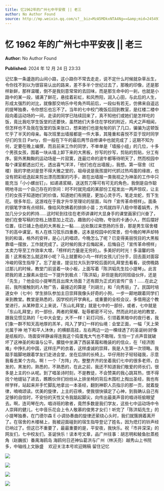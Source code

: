 ```yaml
---
title: 忆1962年的广州七中平安夜 || 老三
author: No Author Found
source: http://mp.weixin.qq.com/s?__biz=MzA5MDkxNTA4Ng==&amp;mid=2454916438&amp;idx=1&amp;sn=384ec5113bea6b373f98b901b071a90a&amp;chksm=87a3c537b0d44c2149996d0633aaf6a67d7fca255f746ac4ca6de678bf048f3e5c3dad9d2679#rd
---
```


# 忆 1962 年的广州七中平安夜 || 老三

**Author:** No Author Found

**Published:** 2024 年 12 月 24 日 23:33

记忆象一条逶迤的山间小路，这小路你不常去走走，说不定什么时候就杂草丛生，令你找不到以为很容易认出的路来，差不多半个世纪过去了，那晚的印像，还是那样新鲜，那样温暖，倒不是我刻意常常的去回味，而是那生命中的一剎，也就是小路中的某一段，铺满了鲜花，悬挂着彩虹，和风煦阳，润入心田，与此后的人生，形成太强烈的对比，就像那交响乐中号角齐鸣前后，一段似有若无，仿佛来自遥远的提琴独奏，令你想忘也忘不了。当年的七中校门晚饭后回到教室，是红楼二楼中段向着运动场的一间，走读的同学已陆续回来了，真不知他们或她们是怎样吃的饭，竟比我吃学生饭堂的还要快，虽然她们大多住在学校的附近，鸡犬之声相闻，但怎样也不及我在饭堂的饭来张口，想来她们也是匆匆的扒了几口，骗骗为这顿饭忙乎了半天的母亲。每次班里出墙报都是一件大事，其隆重和喜悦不亚于现时同学仔们的生日 Party，但一般在下午的最后两节自修课中也就完成了；这期不知为何，定要在晚上编撰，而且前来工作的同学，不单单是「墙报小组」的几位，十多个男孩女孩，围着一块从墙上卸下来的大黑板，抄写的抄写，剪贴的剪贴，分工有序。窗外黑黝黝的运动场是一片寂寞，连最烂命的波牛都等待明天了，然而校园中每个课室都透出灯光，透出喜气洋洋，「他们也在出墙报」，我想。第一宿舍（红楼）我的字绝对是登不得大雅之堂的，祖母说是我孩提时代抓过热鸡蛋的缘故，也没有把彩纸迭起来剪出漂亮图案的巧手，故在出墙报一类我视之为神圣的工作中只能充当「小小螺丝钉」，如递递浆糊，送送剪刀等可有可无的角色，我倒是自作聪明地寻出一个自己存在的空间：时不时就完成的某部份工程发出一两声惊叹，让主打的女孩子知道她们的价值，知道她们有拥趸，更加心灵手巧，笔走龙蛇，剪下生花。很多年后，这游戏在于我才升华至理论的层面，叫作「宣传革命榜样」。面条的钢笔字体有点倾斜，像给风吹拂着的排排小苗；方鸡就四平八稳中带着娟秀，外加几分少女的矜持……这时轮到往往在老师讲课时大显身手的课堂画家们兴奋了，她们在誊写稿的空档上随意加上花边，趣致的小动物，夸张的卡通小人，然后摆好位置，往已铺上色纸的大黑板上一黏……远处飘过来悠扬的乐音，那是男生宿舍楼下的高中课室，有人在练习弦乐四重奏，这本是校园中的常景，但今晚的琴声却特别的和谐，格外的安祥，是心儿的唱颂，今晚怎么了呢？已变得美丽悦目的大黑板靠墙一摆放，工作就完成了。这时候的我才后悔起来，后悔自己「宣传革命榜样」太卖力导至工作效率大增，「榜样的力量是无穷的」。多美好的时光！多温馨的场面！这黑板怎么就这样小呢？马上就要和小鸟一样的女孩儿们分手，回去面对面容冷峻的宿生指导了。忘了是谁，提议拉大队到学校后面的礼拜堂去看看，说傍晚路过那儿的时候，教堂门前竖着一块小板，上面写着「陈洪韬先生拉小提琴」。此言把我的肾上腺素从低位一下提升到极点：「陈洪韬」非但是我的同班级伙伴，还是「先生」？他会拉小提琴而且出席大场面？还有颇为正式的宣传广告！……在此之前，我所接触到的人物广告，最接近的算是「刘胡兰」和「向秀丽」了。民国时培道女中（七中）学生排队参加主日崇拜我像头好奇的小狗，一步一颠地跟着同学们来到教堂。教堂是熟悉的，因学校的开学典礼，或重要的全校会议，多借用这个教堂进行，从某种意义上来说，「东山礼拜堂」就是七中的一部份，或者，七中就是「东山礼拜堂」的一部份，两者的荣耀、耻辱都密不可分。然而此时此地的教堂，跟我见惯见熟的「七中大会堂」大不一样！彩灯闪烁，引领着黑暗中的夜行者，我们象一群不知天高地厚的羔羊，闯入了梦幻一样的仙境：会堂正面，一幅「天上荣光属于神 地下和平人沐休」的横额高挂，左右两边一边一棵绿透了的圣诞树(好像是纸板的)，场面安祥静谧得连我这个捣蛋鬼大气也不敢喘，生怕一丁点声音就破坏了这神圣的和谐与公平。朦胧中坐满了西装革履和晚装的的信众，在「经济困难」中挣扎的中国，这样庄严的衣着，这样虔诚的崇拜，我是人生第一次领略。我踮手踮脚地跟着学友们走进会堂，坐在后排的长椅上。华仔用肘子轻轻碰我，示意我看去某个方向。啊！一个「方阵」内，整整齐齐的坐着我们七中的很多老师，白发的，黑发的，熟悉的，不熟悉的，在此之前，我还不知道我们敬爱的师长们，很多是上主的仆从呢。到了唱圣诗时刻，不是教徒，不会赞美的我心跳耳热，恨不得找个地缝钻了进去，瞧瞧伙伴们纷纷从上排坐椅的背后木围栏上掏出圣经，我也有样学样，站起来并手忙脚乱地拿出一本圣经，翻到神职人员指示的那一页，就着旋律，喃喃颂读。优美的旋律，上主的召唤，使我很快镇定了心神，到我确认自己有足够的自信时，不安份的天性又令我踮起脚尖，向传出最美声音的唱诗班偷眼望去。啊，连司琴在内，唱诗班的歌者，竟然多数是我们学友，这些七中运动场中令人崇拜的健儿，七中音乐花会上令人敬慕的俊男才女们！听完了「陈洪韬先生」的小提琴独奏，在门德尔森 E 小调协奏曲的旋律还萦绕心头时，我们就簇拥着离开了。在宿舍的木楼梯上，我被迎面碰到的宿生指导登记了姓名，因为熄灯的铃声经已响过了。但这已不重要了，最最重要的是，平安夜，我快乐。祝「市井深深」的网友们，七中校友们，圣诞快乐！读本号文章，品广州往事：胡志明和鲮鱼肚蒸榄角（赵巍拔）番禺海鸥岛 海鸥何日还神仙葛洪与广州（林沃亮）越秀山上书院多，中轴线上文脉盛    欢迎关注本号欢迎赐稿 留住记忆

![](https://mmbiz.qpic.cn/mmbiz_jpg/PJWG74pLsMZu5NPgBkMa5cicngT6xIaEZicHCOekazpoespGpibfhjRtI2o3Aiacgb4x9MA9Jnmy14ltyOGaX2u26A/640?from=appmsg)

![](https://mmbiz.qpic.cn/mmbiz_jpg/PJWG74pLsMZu5NPgBkMa5cicngT6xIaEZicIjYmicPq2RDLzKPhF8icHy1aRdjoMbicibLHkVAMuQXwEicJ3qI8dMMWrQ/640?from=appmsg)

![](https://mmbiz.qpic.cn/mmbiz_jpg/PJWG74pLsMZu5NPgBkMa5cicngT6xIaEZ98OKwIO3jvaUuRbkibf3pDlwacHoIpK2JOgm4W2kHZApzCxMtQ9xecg/640?from=appmsg)

![](https://mmbiz.qpic.cn/mmbiz_gif/PJWG74pLsMY4kze1RswORlwIruFfBicEYeomLV8Tjs3AO8zO5OIk2usXQ2wZOicfrAxou4MXF2OLDPUcfQiafn3SA/640?wx_fmt=gif&tp=webp&wxfrom=5&wx_lazy=1)
